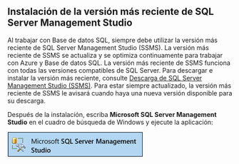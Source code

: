 ## Instalación de la versión más reciente de SQL Server Management Studio
  Al trabajar con Base de datos SQL, siempre debe utilizar la versión más reciente de SQL Server Management Studio (SSMS). La versión más reciente de SSMS se actualiza y se optimiza continuamente para trabajar con Azure y Base de datos SQL. La versión más reciente de SSMS funciona con todas las versiones compatibles de SQL Server. Para descargar e instalar la versión más reciente, consulte [Descarga de SQL Server Management Studio (SSMS)](https://msdn.microsoft.com/library/mt238290.aspx). Para estar siempre actualizado, la versión más reciente de SSMS le avisará cuando haya una nueva versión disponible para su descarga.

  Después de la instalación, escriba **Microsoft SQL Server Management Studio** en el cuadro de búsqueda de Windows y ejecute la aplicación:

  ![SQL Server Management Studio](./media/sql-server-management-studio-install/ssms.png)

<!---HONumber=AcomDC_0824_2016-->